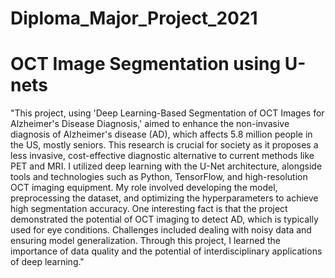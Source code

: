 # Diploma_Major_Project_2021
# OCT Image Segmentation using U-nets
"This project, using 'Deep Learning-Based Segmentation of OCT Images for Alzheimer's Disease Diagnosis,' aimed to enhance the non-invasive diagnosis of Alzheimer's disease (AD), which affects 5.8 million people in the US, mostly seniors. This research is crucial for society as it proposes a less invasive, cost-effective diagnostic alternative to current methods like PET and MRI. I utilized deep learning with the U-Net architecture, alongside tools and technologies such as Python, TensorFlow, and high-resolution OCT imaging equipment. My role involved developing the model, preprocessing the dataset, and optimizing the hyperparameters to achieve high segmentation accuracy. One interesting fact is that the project demonstrated the potential of OCT imaging to detect AD, which is typically used for eye conditions. Challenges included dealing with noisy data and ensuring model generalization. Through this project, I learned the importance of data quality and the potential of interdisciplinary applications of deep learning."


